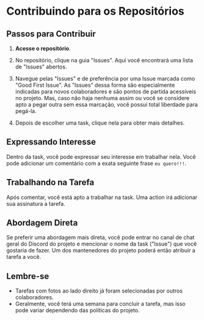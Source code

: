 # Contribuindo para os Repositórios

## Passos para Contribuir

1. **Acesse o repositório**.

2. No repositório, clique na guia "Issues". Aqui você encontrará uma lista de "Issues" abertos.

3. Navegue pelas "Issues" e de preferência por uma Issue marcada como "Good First Issue". As "Issues" dessa forma são especialmente indicadas para novos colaboradores e são pontos de partida acessíveis no projeto. Mas, caso não haja nenhuma assim ou você se considere apto a pegar outra sem essa marcação, você possui total liberdade para pegá-la.

4. Depois de escolher uma task, clique nela para obter mais detalhes.

## Expressando Interesse

Dentro da task, você pode expressar seu interesse em trabalhar nela. Você pode adicionar um comentário com a exata seguinte frase `eu quero!!!`.

## Trabalhando na Tarefa

Após comentar, você está apto a trabalhar na task. Uma action irá adicionar sua assinatura a tarefa.

## Abordagem Direta

Se preferir uma abordagem mais direta, você pode entrar no canal de chat geral do Discord do projeto e mencionar o nome da task ("Issue") que você gostaria de fazer. Um dos mantenedores do projeto poderá então atribuir a tarefa a você.

## Lembre-se

- Tarefas com fotos ao lado direito já foram selecionadas por outros colaboradores.
- Geralmente, você terá uma semana para concluir a tarefa, mas isso pode variar dependendo das políticas do projeto.
